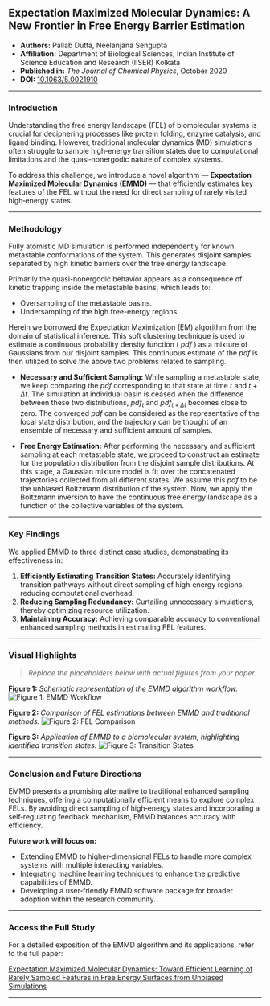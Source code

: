 ## Expectation Maximized Molecular Dynamics: A New Frontier in Free Energy Barrier Estimation

- **Authors:** Pallab Dutta, Neelanjana Sengupta
- **Affiliation:** Department of Biological Sciences, Indian Institute of Science Education and Research (IISER) Kolkata
- **Published in:** *The Journal of Chemical Physics*, October 2020
- **DOI:** [10.1063/5.0021910](https://doi.org/10.1063/5.0021910)

---

### Introduction

Understanding the free energy landscape (FEL) of biomolecular systems is crucial for deciphering processes like protein folding, enzyme catalysis, and ligand binding. However, traditional molecular dynamics (MD) simulations often struggle to sample high‑energy transition states due to computational limitations and the quasi‑nonergodic nature of complex systems.

To address this challenge, we introduce a novel algorithm — **Expectation Maximized Molecular Dynamics (EMMD)** — that efficiently estimates key features of the FEL without the need for direct sampling of rarely visited high‑energy states.

---

### Methodology

Fully atomistic MD simulation is performed independently for known metastable conformations of the system. This generates disjoint samples separated by high kinetic barriers over the free energy landscape. 

Primarily the quasi-nonergodic behavior appears as a consequence of kinetic trapping inside the metastable basins, which leads to:
- Oversampling of the metastable basins.
- Undersampling of the high free-energy regions. 

Herein we borrowed the Expectation Maximization (EM) algorithm from the domain of statistical inference. This soft clustering technique is used to estimate a continuous probability density function ( $pdf$ ) as a mixture of Gaussians from our disjoint samples. This continuous estimate of the $pdf$ is then utilized to solve the above two problems related to sampling.

* **Necessary and Sufficient Sampling:** 
While sampling a metastable state, we keep comparing the $pdf$  corresponding to that state at time $t$ and $t+\Delta t$. The simulation at individual basin is ceased when the difference between these two distributions, $pdf_{t}$ and $pdf_{t+\Delta t}$ becomes close to zero. The converged $pdf$ can be considered as the representative of the local state distribution, and the trajectory can be thought of an ensemble of necessary and sufficient amount of samples. 

* **Free Energy Estimation:** After performing the necessary and sufficient sampling at each metastable state, we proceed to construct an estimate for the population distribution from the disjoint sample distributions. At this stage, a Gaussian mixture model is fit over the concatenated trajectories collected from all different states. We assume this $pdf$ to be the unbiased Boltzmann distribution of the system. Now, we apply the Boltzmann inversion to have the continuous free energy landscape as a function of the collective variables of the system. 

---

### Key Findings

We applied EMMD to three distinct case studies, demonstrating its effectiveness in:

1. **Efficiently Estimating Transition States:** Accurately identifying transition pathways without direct sampling of high‑energy regions, reducing computational overhead.
2. **Reducing Sampling Redundancy:** Curtailing unnecessary simulations, thereby optimizing resource utilization.
3. **Maintaining Accuracy:** Achieving comparable accuracy to conventional enhanced sampling methods in estimating FEL features.

---

### Visual Highlights

> *Replace the placeholders below with actual figures from your paper.*

**Figure 1:** *Schematic representation of the EMMD algorithm workflow.*
![Figure 1: EMMD Workflow](path/to/figure1.png)

**Figure 2:** *Comparison of FEL estimations between EMMD and traditional methods.*
![Figure 2: FEL Comparison](path/to/figure2.png)

**Figure 3:** *Application of EMMD to a biomolecular system, highlighting identified transition states.*
![Figure 3: Transition States](path/to/figure3.png)

---

### Conclusion and Future Directions

EMMD presents a promising alternative to traditional enhanced sampling techniques, offering a computationally efficient means to explore complex FELs. By avoiding direct sampling of high‑energy states and incorporating a self‑regulating feedback mechanism, EMMD balances accuracy with efficiency.

**Future work will focus on:**

* Extending EMMD to higher‑dimensional FELs to handle more complex systems with multiple interacting variables.
* Integrating machine learning techniques to enhance the predictive capabilities of EMMD.
* Developing a user‑friendly EMMD software package for broader adoption within the research community.

---

### Access the Full Study

For a detailed exposition of the EMMD algorithm and its applications, refer to the full paper:

[Expectation Maximized Molecular Dynamics: Toward Efficient Learning of Rarely Sampled Features in Free Energy Surfaces from Unbiased Simulations](https://doi.org/10.1063/5.0021910)

---